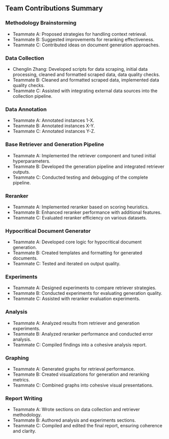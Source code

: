 ## Team Contributions Summary

### Methodology Brainstorming

- Teammate A: Proposed strategies for handling context retrieval.
- Teammate B: Suggested improvements for reranking effectiveness.
- Teammate C: Contributed ideas on document generation approaches.

### Data Collection

- Chenglin Zhang: Developed scripts for data scraping, initial data processing, cleaned and formatted scraped data, data quality checks.
- Teammate B: Cleaned and formatted scraped data, implemented data quality checks.
- Teammate C: Assisted with integrating external data sources into the collection pipeline.

### Data Annotation

- Teammate A: Annotated instances 1-X.
- Teammate B: Annotated instances X-Y.
- Teammate C: Annotated instances Y-Z.

### Base Retriever and Generation Pipeline

- Teammate A: Implemented the retriever component and tuned initial hyperparameters.
- Teammate B: Developed the generation pipeline and integrated retriever outputs.
- Teammate C: Conducted testing and debugging of the complete pipeline.

### Reranker

- Teammate A: Implemented reranker based on scoring heuristics.
- Teammate B: Enhanced reranker performance with additional features.
- Teammate C: Evaluated reranker efficiency on various datasets.

### Hypocritical Document Generator

- Teammate A: Developed core logic for hypocritical document generation.
- Teammate B: Created templates and formatting for generated documents.
- Teammate C: Tested and iterated on output quality.

### Experiments

- Teammate A: Designed experiments to compare retriever strategies.
- Teammate B: Conducted experiments for evaluating generation quality.
- Teammate C: Assisted with reranker evaluation experiments.

### Analysis

- Teammate A: Analyzed results from retriever and generation experiments.
- Teammate B: Analyzed reranker performance and conducted error analysis.
- Teammate C: Compiled findings into a cohesive analysis report.

### Graphing

- Teammate A: Generated graphs for retrieval performance.
- Teammate B: Created visualizations for generation and reranking metrics.
- Teammate C: Combined graphs into cohesive visual presentations.

### Report Writing

- Teammate A: Wrote sections on data collection and retriever methodology.
- Teammate B: Authored analysis and experiments sections.
- Teammate C: Compiled and edited the final report, ensuring coherence and clarity.
